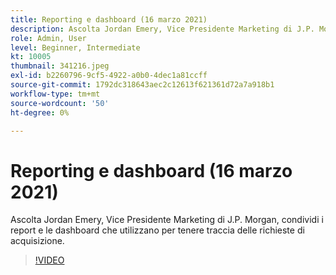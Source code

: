 ```yaml
---
title: Reporting e dashboard (16 marzo 2021)
description: Ascolta Jordan Emery, Vice Presidente Marketing di J.P. Morgan, condividi i report e le dashboard che utilizzano per tenere traccia delle richieste di acquisizione.
role: Admin, User
level: Beginner, Intermediate
kt: 10005
thumbnail: 341216.jpeg
exl-id: b2260796-9cf5-4922-a0b0-4dec1a81ccff
source-git-commit: 1792dc318643aec2c12613f621361d72a7a918b1
workflow-type: tm+mt
source-wordcount: '50'
ht-degree: 0%

---
```


# Reporting e dashboard (16 marzo 2021)

Ascolta Jordan Emery, Vice Presidente Marketing di J.P. Morgan, condividi i report e le dashboard che utilizzano per tenere traccia delle richieste di acquisizione.

>[!VIDEO](https://video.tv.adobe.com/v/341216/?quality=12&learn=on)
